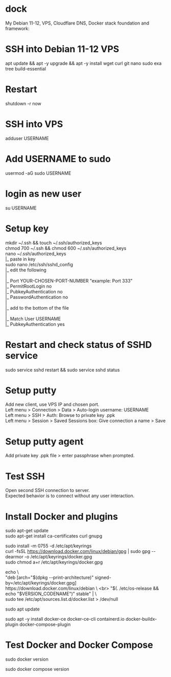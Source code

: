 # dock
My Debian 11-12, VPS, Cloudflare DNS, Docker stack foundation and framework:

# SSH into Debian 11-12 VPS

apt update && apt -y upgrade && apt -y install wget curl git nano sudo exa tree build-essential

# Restart

shutdown -r now

# SSH into VPS

adduser USERNAME

# Add USERNAME to sudo

usermod -aG sudo USERNAME

# login as new user

su USERNAME

# Setup key

mkdir ~/.ssh && touch ~/.ssh/authorized_keys <br>
chmod 700 ~/.ssh && chmod 600 ~/.ssh/authorized_keys <br>
nano ~/.ssh/authorized_keys <br>
 |_ paste in key <br>
sudo nano /etc/ssh/sshd_config <br>
 |_ edit the following <br>
 | <br>
 |_ Port YOUR-CHOSEN-PORT-NUMBER "example: Port 333" <br>
 |_ PermitRootLogin no <br>
 |_ PubkeyAuthentication no <br>
 |_ PasswordAuthentication no <br>
 | <br>
 |_ add to the bottom of the file <br>
 | <br>
 |_ Match User USERNAME <br>
 |_ PubkeyAuthentication yes <br>
 
# Restart and check status of SSHD service

sudo service sshd restart && sudo service sshd status

# Setup putty

Add new client, use VPS IP and chosen port. <br>
Left menu > Connection > Data > Auto-login username: USERNAME <br>
Left menu > SSH > Auth: Browse to private key .ppk <br>
Left menu > Session > Saved Sessions box: Give connection a name > Save <br>

# Setup putty agent

Add private key .ppk file > enter passphrase when prompted.

# Test SSH

Open second SSH connection to server. <br>
Expected behavior is to connect without any user interaction.

# Install Docker and plugins

sudo apt-get update <br>
sudo apt-get install ca-certificates curl gnupg <br>

sudo install -m 0755 -d /etc/apt/keyrings <br>
curl -fsSL https://download.docker.com/linux/debian/gpg | sudo gpg --dearmor -o /etc/apt/keyrings/docker.gpg <br>
sudo chmod a+r /etc/apt/keyrings/docker.gpg <br>

echo \ <br>
  "deb [arch="$(dpkg --print-architecture)" signed-by=/etc/apt/keyrings/docker.gpg] https://download.docker.com/linux/debian \ <br>
  "$(. /etc/os-release && echo "$VERSION_CODENAME")" stable" | \ <br>
  sudo tee /etc/apt/sources.list.d/docker.list > /dev/null <br>
  
sudo apt update

sudo apt -y install docker-ce docker-ce-cli containerd.io docker-buildx-plugin docker-compose-plugin

# Test Docker and Docker Compose

sudo docker version

sudo docker compose version


